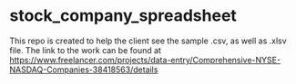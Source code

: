 # stock_company_spreadsheet

This repo is created to help the client see the sample .csv, as well as .xlsv file. The link to the work can be found at https://www.freelancer.com/projects/data-entry/Comprehensive-NYSE-NASDAQ-Companies-38418563/details